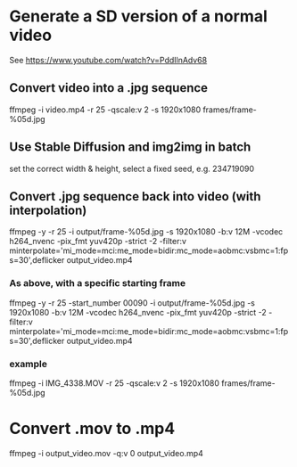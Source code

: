 # Generate a SD version of a normal video
See https://www.youtube.com/watch?v=PddIlnAdv68

## Convert video into a .jpg sequence
ffmpeg -i video.mp4 -r 25 -qscale:v 2 -s 1920x1080 frames/frame-%05d.jpg

## Use Stable Diffusion and img2img in batch
set the correct width & height, select a fixed seed, e.g. 234719090

## Convert .jpg sequence back into video (with interpolation)
ffmpeg -y -r 25 -i output/frame-%05d.jpg -s  1920x1080 -b:v 12M -vcodec h264_nvenc -pix_fmt yuv420p -strict -2 -filter:v minterpolate='mi_mode=mci:me_mode=bidir:mc_mode=aobmc:vsbmc=1:fps=30',deflicker output_video.mp4

### As above, with a specific starting frame
ffmpeg -y -r 25 -start_number 00090 -i output/frame-%05d.jpg -s  1920x1080 -b:v 12M -vcodec h264_nvenc -pix_fmt yuv420p -strict -2 -filter:v minterpolate='mi_mode=mci:me_mode=bidir:mc_mode=aobmc:vsbmc=1:fps=30',deflicker output_video.mp4

### example
ffmpeg -i IMG_4338.MOV -r 25 -qscale:v 2 -s 1920x1080 frames/frame-%05d.jpg

# Convert .mov to .mp4
ffmpeg -i output_video.mov -q:v 0 output_video.mp4